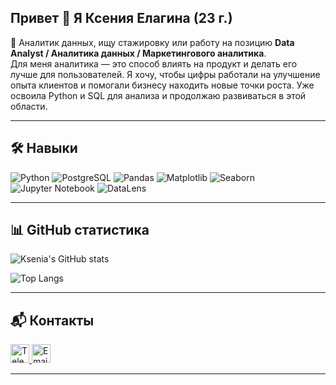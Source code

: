 ## Привет 👋 Я Ксения Елагина (23 г.)

🎯 Аналитик данных, ищу стажировку или работу на позицию **Data Analyst / Аналитика данных / Маркетингового аналитика**.  
Для меня аналитика — это способ влиять на продукт и делать его лучше для пользователей. Я хочу, чтобы цифры работали на улучшение опыта клиентов и помогали бизнесу находить новые точки роста. Уже освоила Python и SQL для анализа и продолжаю развиваться в этой области.

---

## 🛠️ Навыки  

![Python](https://img.shields.io/badge/Python-3776AB?style=for-the-badge&logo=python&logoColor=white)
![PostgreSQL](https://img.shields.io/badge/PostgreSQL-4169E1?style=for-the-badge&logo=postgresql&logoColor=white)
![Pandas](https://img.shields.io/badge/Pandas-150458?style=for-the-badge&logo=pandas&logoColor=white)
![Matplotlib](https://img.shields.io/badge/Matplotlib-11557C?style=for-the-badge&logo=matplotlib&logoColor=white)
![Seaborn](https://img.shields.io/badge/Seaborn-4C72B0?style=for-the-badge&logo=python&logoColor=white)
![Jupyter Notebook](https://img.shields.io/badge/Jupyter-FA5B0F?style=for-the-badge&logo=jupyter&logoColor=white)
![DataLens](https://img.shields.io/badge/DataLens-FF6C37?style=for-the-badge&logo=yandex&logoColor=white)

---

## 📊 GitHub статистика  
![Ksenia's GitHub stats](http://github-readme-stats-rho-one-8wbv70yth6.vercel.app/api?username=sharly-shark&show_icons=true&theme=tokyonight)

![Top Langs](http://github-readme-stats-rho-one-8wbv70yth6.vercel.app/api/top-langs/?username=sharly-shark&theme=tokyonight)

---

## 📬 Контакты  

<a href="https://t.me/sharly_shark">
  <img src="https://upload.wikimedia.org/wikipedia/commons/8/82/Telegram_logo.svg" alt="Telegram" width="30"/>
</a>
<a href="mailto:sharly.shark@yandex.ru">
  <img src="https://upload.wikimedia.org/wikipedia/commons/4/4e/Mail_%28iOS%29.svg" alt="Email" width="30"/>
</a>

---

